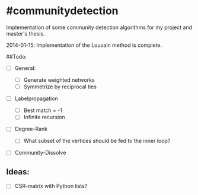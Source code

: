 #communitydetection
==================
Implementation of some community detection algorithms for my project and master's thesis.

2014-01-15: Implementation of the Louvain method is complete.

##Todo:
- [ ] General:
    - [ ] Generate weighted networks
    - [ ] Symmetrize by reciprocal ties

- [ ] Labelpropagation
    - [ ] Best match = -1
    - [ ] Infinite recursion
- [ ] Degree-Rank
    - [ ] What subset of the vertices should be fed to the inner loop?
- [ ] Community-Dissolve


## Ideas:
- [ ] CSR-matrix with Python lists?